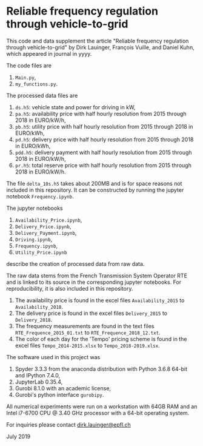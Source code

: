 # Reliable frequency regulation through vehicle-to-grid

This code and data supplement the article "Reliable frequency regulation through vehicle-to-grid" by Dirk Lauinger, François Vuille, and Daniel Kuhn, which appeared in journal in yyyy.

The code files are
1. `Main.py`,
2. `my_functions.py`.

The processed data files are
1. `ds.h5`: vehicle state and power for driving in kW,
2. `pa.h5`: availability price with half hourly resolution from 2015 through 2018 in EURO/kW/h,
3. `pb.h5`: utility price with half hourly resolution from 2015 through 2018 in EURO/kWh,
4. `pd.h5`: delivery price with half hourly resolution from 2015 through 2018 in EURO/kWh,
5. `pdd.h5`: delivery payment with half hourly resolution from 2015 through 2018 in EURO/kW/h,
6. `pr.h5`: total reserve price with half hourly resolution from 2015 through 2018 in EURO/kW/h.

The file `delta_10s.h5` takes about 200MB and is for space reasons not included in this repository. It can be constructed by running the jupyter notebook `Frequency.ipynb`.

The jupyter notebooks
1. `Availability_Price.ipynb`,
2. `Delivery_Price.ipynb`,
3. `Delivery_Payment.ipynb`,
4. `Driving.ipynb`,
5. `Frequency.ipynb`,
6. `Utility_Price.ipynb`

describe the creation of processed data from raw data.

The raw data stems from the French Transmission System Operator RTE and is linked to its source in the corresponding jupyter notebooks. For reproducibility, it is also included in this repository.
1. The availability price is found in the excel files `Availability_2015` to `Availability_2018`.
2. The delivery price is found in the excel files `Delivery_2015` to `Delivery_2018`.
3. The frequency measurements are found in the text files `RTE_Frequence_2015_01.txt` to `RTE_Frequence_2018_12.txt`.
4. The color of each day for the 'Tempo' pricing scheme is found in the excel files `Tempo_2014-2015.xlsx` to `Tempo_2018-2019.xlsx`.

The software used in this project was
1. Spyder 3.3.3 from the anaconda distribution with Python 3.6.8 64-bit and IPython 7.4.0,
2. JupyterLab 0.35.4,
3. Gurobi 8.1.0 with an academic license,
4. Gurobi's python interface `gurobipy`.

All numerical experiments were run on a workstation with 64GB RAM and an Intel i7-6700 CPU @ 3.40 GHz processor with a 64-bit operating system.

For inquiries please contact dirk.lauinger@epfl.ch

July 2019
